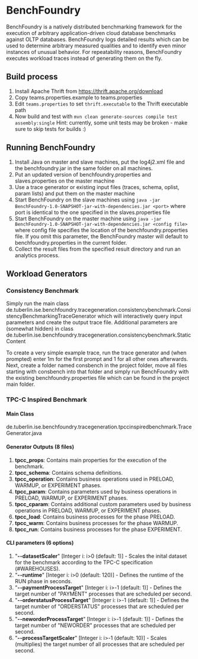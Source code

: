 # BenchFoundry
BenchFoundry is a natively distributed benchmarking framework for the execution of arbitrary application-driven cloud database benchmarks against OLTP databases. BenchFoundry logs detailed results which can be used to determine arbitrary measured qualities and to identify even minor instances of unusual behavior. For repeatability reasons, BenchFoundry executes workload traces instead of generating them on the fly.

## Build process
1. Install Apache Thrift from <https://thrift.apache.org/download>
2. Copy teams.properties.example to teams.properties
3. Edit `teams.properties` to set `thrift.executable` to the Thrift executable path
4. Now build and test with 
`mvn clean generate-sources compile test assembly:single`
Hint: currently, some unit tests may be broken - make sure to skip tests for builds :)

## Running BenchFoundry
1. Install Java on master and slave machines, put the log4j2.xml file and the benchfoundry.jar in the same folder on all machines.
2. Put an updated version of benchfoundry.properties and slaves.properties on the master machine
3. Use a trace generator or existing input files (traces, schema, oplist, param lists) and put them on the master machine
4. Start BenchFoundry on the slave machines using `java -jar BenchFoundry-1.0-SNAPSHOT-jar-with-dependencies.jar <port>` where port is identical to the one specified in the slaves.properties file
5. Start BenchFoundry on the master machine using `java -jar BenchFoundry-1.0-SNAPSHOT-jar-with-dependencies.jar <config file>` where config file specifies the location of the benchfoundry.properties file. If you omit this parameter, the BenchFoundry master will default to benchfoundry.properties in the current folder.
6. Collect the result files from the specified result directory and run an analytics process.

## Workload Generators
### Consistency Benchmark
Simply run the main class de.tuberlin.ise.benchfoundry.tracegeneration.consistencybenchmark.ConsistencyBenchmarkingTraceGenerator which will interactively query input parameters and create the output trace file. Additional parameters are (somewhat hidden) in class de.tuberlin.ise.benchfoundry.tracegeneration.consistencybenchmark.StaticContent

To create a very simple example trace, run the trace generator and (when prompted) enter 1m for the first prompt and 1 for all other ones afterwards. Next, create a folder named consbench in the project folder, move all files starting with consbench into that folder and simply run BenchFoundry with the existing benchfoundry.properties file which can be found in the project main folder.

### TPC-C Inspired Benchmark
#### Main Class
de.tuberlin.ise.benchfoundry.tracegeneration.tpccinspiredbenchmark.TraceGenerator.java

#### Generator Outputs (8 files)
1. **tpcc_props**: Contains main properties for the execution of the benchmark.
2. **tpcc_schema**: Contains schema definitions.
3. **tpcc_operation**: Contains business operations used in PRELOAD, WARMUP, or EXPERIMENT phases.
4. **tpcc_param**: Contains parameters used by business operations in PRELOAD, WARMUP, or EXPERIMENT phases.
5. **tpcc_cparam**: Contains additional custom parameters used by business operations in PRELOAD, WARMUP, or EXPERIMENT phases.
6. **tpcc_load**: Contains business processes for the phase PRELOAD.
7. **tpcc_warm**: Contains business processes for the phase WARMUP.
8. **tpcc_run**: Contains business processes for the phase EXPERIMENT.

#### CLI parameters (6 options)
1. "**--datasetScaler**" [Integer i: i>0 (default: 1)] - Scales the inital dataset for the benchmark according to the TPC-C specification (#WAREHOUSES).
2. "**--runtime**" [Integer i: i>0 (default: 120)] - Defines the runtime of the RUN phase in seconds.
3. "**--paymentProcessTarget**" [Integer i: i>-1 (default: 1)] - Defines the target number of "PAYMENT" processes that are scheduled per second.
4. "**--orderstatusProcessTarget**" [Integer i: i>-1 (default: 1)] - Defines the target number of "ORDERSTATUS" processes that are scheduled per second.
5. "**--neworderProcessTarget**" [Integer i: i>-1 (default: 1)] - Defines the target number of "NEWORDER" processes that are scheduled per second.
6. "**--processTargetScaler**" [Integer i: i>-1 (default: 10)] - Scales (multiplies) the target number of all processes that are scheduled per second.



